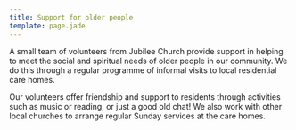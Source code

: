 ```yaml
---
title: Support for older people
template: page.jade
---
```


A small team of volunteers from Jubilee Church provide support in helping to meet the social and spiritual needs of older people in our community. We do this through a regular programme of informal visits to local residential care homes.

Our volunteers offer friendship and support to residents through activities such as music or reading, or just a good old chat! We also work with other local churches to arrange regular Sunday services at the care homes.
